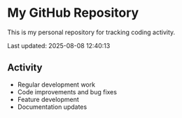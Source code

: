 # My GitHub Repository

This is my personal repository for tracking coding activity.

Last updated: 2025-08-08 12:40:13

## Activity
- Regular development work
- Code improvements and bug fixes
- Feature development
- Documentation updates
